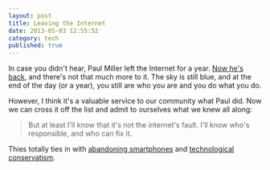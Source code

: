 ```yaml
---
layout: post
title: Leaving the Internet
date: 2013-05-03 12:55:52
category: tech
published: true
---
```


In case you didn't hear, Paul Miller left the Internet for a year. [Now he's back](http://www.theverge.com/2013/5/1/4279674/im-still-here-back-online-after-a-year-without-the-internet), and there's not that much more to it. The sky is still blue, and at the end of the day (or a year), you still are who you are and you do what you do.

However, I think it's a valuable service to our community what Paul did. Now we can cross it off the list and admit to ourselves what we knew all along:

> But at least I'll know that it's not the internet's fault. I'll know who's responsible, and who can fix it. 

Thies totally ties in with [abandoning smartphones](http://blog.timmschoof.com/2013/02/05/smartphone-angst/) and [technological conservatism](http://hypercritical.co/2013/04/07/technological-conservatism).
